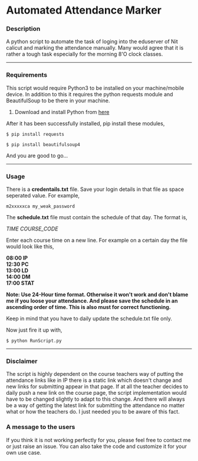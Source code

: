 # Automated Attendance Marker

### Description

A python script to automate the task of loging into the eduserver of Nit calicut and marking the attendance manually. Many would agree that it is rather a tough task especially for the morning 8'O clock
classes. 

---

### Requirements

This script would require Python3 to be installed on your machine/mobile device.
In addition to this it requires the python requests module and BeautifulSoup to be there in your machine.

1. Download and install Python from [here](https://www.python.org/downloads/)

After it has been successfully installed, pip install these modules,

`$ pip install requests`

`$ pip install beautifulsoup4`


And you are good to go...

---

### Usage

There is a **credentails.txt** file. Save your login details in that file as space seperated value.
For example,

`m2xxxxxca my_weak_password`

The **schedule.txt** file must contain the schedule of that day. The format is,

*_TIME_ <SPACE> _COURSE_CODE_*

Enter each course time on a new line.
For example on a certain day the file would look like this,

**08:00 IP\
  12:30 PC\
  13:00 LD\
  14:00 DM\
  17:00 STAT**

**Note: Use 24-Hour time format. Otherwise it won't work and don't blame me if you loose your attendance. And please save the schedule in an ascending order of time. This is also must for correct functioning.**

Keep in mind that you have to daily update the schedule.txt file only.

Now just fire it up with,

`$ python RunScript.py`

---

### Disclaimer

The script is highly dependent on the course teachers way of putting the attendance links like in IP there is a static link which doesn't change and new links for submitting appear in that page. If at all the teacher decides to daily push a new link on the course page, the script implementation would have to be changed slightly to adapt to this change. And there will always be a way of getting the latest link for submitting the attendance no matter what or how the teachers do. I just needed you to be aware of this fact.

### A message to the users

If you think it is not working perfectly for you, please feel free to contact me or just raise an issue. You can also take the code and customize it for your own use case.


